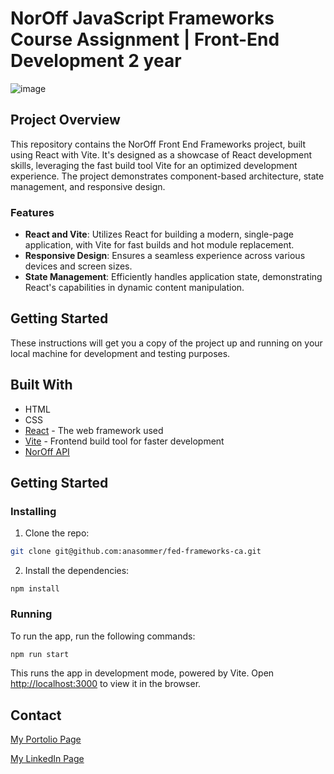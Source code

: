# NorOff JavaScript Frameworks Course Assignment | Front-End Development 2 year

![image](https://anasommer.com/images/projects/ecom-store.jpeg)

## Project Overview

This repository contains the NorOff Front End Frameworks project, built using React with Vite. It's designed as a showcase of React development skills, leveraging the fast build tool Vite for an optimized development experience. The project demonstrates component-based architecture, state management, and responsive design.

### Features

- **React and Vite**: Utilizes React for building a modern, single-page application, with Vite for fast builds and hot module replacement.
- **Responsive Design**: Ensures a seamless experience across various devices and screen sizes.
- **State Management**: Efficiently handles application state, demonstrating React's capabilities in dynamic content manipulation.

## Getting Started

These instructions will get you a copy of the project up and running on your local machine for development and testing purposes.

## Built With

- HTML
- CSS
- [React](https://reactjs.org/) - The web framework used
- [Vite](https://vitejs.dev/) - Frontend build tool for faster development
- [NorOff API](https://docs.noroff.dev/)

## Getting Started

### Installing

1. Clone the repo:

```bash
git clone git@github.com:anasommer/fed-frameworks-ca.git
```

2. Install the dependencies:

```
npm install
```

### Running

To run the app, run the following commands:

```bash
npm run start
```

This runs the app in development mode, powered by Vite. Open [http://localhost:3000](http://localhost:3000) to view it in the browser.

## Contact

[My Portolio Page](https://www.anasommer.com/)

[My LinkedIn Page](https://www.linkedin.com/in/anastassia-sommer-146409235/)
